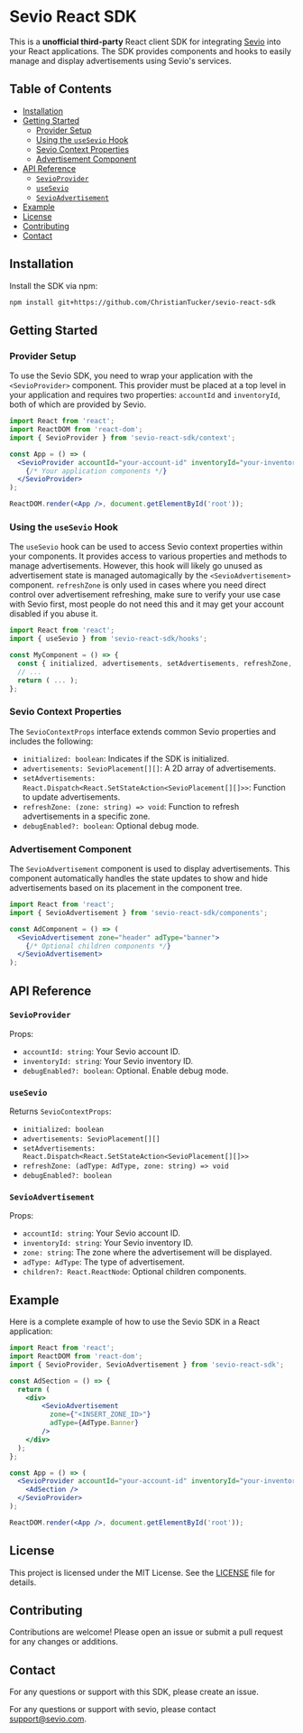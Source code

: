 
# Sevio React SDK

This is a **unofficial third-party** React client SDK for integrating [Sevio](https://sevio.com/) into your React applications. The SDK provides components and hooks to easily manage and display advertisements using Sevio's services.

## Table of Contents

- [Installation](#installation)
- [Getting Started](#getting-started)
    - [Provider Setup](#provider-setup)
    - [Using the `useSevio` Hook](#using-the-usesevio-hook)
    - [Sevio Context Properties](#sevio-context-properties)
    - [Advertisement Component](#advertisement-component)
- [API Reference](#api-reference)
    - [`SevioProvider`](#sevioprovider)
    - [`useSevio`](#usesevio)
    - [`SevioAdvertisement`](#sevioadvertisement)
- [Example](#example)
- [License](#license)
- [Contributing](#contributing)
- [Contact](#contact)


## Installation

Install the SDK via npm:

```bash
npm install git+https://github.com/ChristianTucker/sevio-react-sdk
````

## Getting Started

### Provider Setup

To use the Sevio SDK, you need to wrap your application with the `<SevioProvider>` component. This provider must be placed at a top level in your application and requires two properties: `accountId` and `inventoryId`, both of which are provided by Sevio.

```jsx
import React from 'react';
import ReactDOM from 'react-dom';
import { SevioProvider } from 'sevio-react-sdk/context';

const App = () => (
  <SevioProvider accountId="your-account-id" inventoryId="your-inventory-id">
    {/* Your application components */}
  </SevioProvider>
);

ReactDOM.render(<App />, document.getElementById('root'));
```

### Using the `useSevio` Hook

The `useSevio` hook can be used to access Sevio context properties within your components. It provides access to various properties and methods to manage advertisements. However, this hook will likely go unused as advertisement state is managed automagically by the `<SevioAdvertisement>` component. `refreshZone` is only used in cases where you need direct control over advertisement refreshing, make sure to verify your use case with Sevio first, most people do not need this and it may get your account disabled if you abuse it.

```jsx
import React from 'react';
import { useSevio } from 'sevio-react-sdk/hooks';

const MyComponent = () => {
  const { initialized, advertisements, setAdvertisements, refreshZone, debugEnabled } = useSevio();
  // ...
  return ( ... );
};
```

### Sevio Context Properties

The `SevioContextProps` interface extends common Sevio properties and includes the following:

- `initialized: boolean`: Indicates if the SDK is initialized.
- `advertisements: SevioPlacement[][]`: A 2D array of advertisements.
- `setAdvertisements: React.Dispatch<React.SetStateAction<SevioPlacement[][]>>`: Function to update advertisements.
- `refreshZone: (zone: string) => void`: Function to refresh advertisements in a specific zone.
- `debugEnabled?: boolean`: Optional debug mode.

### Advertisement Component

The `SevioAdvertisement` component is used to display advertisements. This component automatically handles the state updates to show and hide advertisements based on its placement in the component tree.

```jsx
import React from 'react';
import { SevioAdvertisement } from 'sevio-react-sdk/components';

const AdComponent = () => (
  <SevioAdvertisement zone="header" adType="banner">
    {/* Optional children components */}
  </SevioAdvertisement>
);
```

## API Reference

### `SevioProvider`

Props:

- `accountId: string`: Your Sevio account ID.
- `inventoryId: string`: Your Sevio inventory ID.
- `debugEnabled?: boolean`: Optional. Enable debug mode.

### `useSevio`

Returns `SevioContextProps`:

- `initialized: boolean`
- `advertisements: SevioPlacement[][]`
- `setAdvertisements: React.Dispatch<React.SetStateAction<SevioPlacement[][]>>`
- `refreshZone: (adType: AdType, zone: string) => void`
- `debugEnabled?: boolean`

### `SevioAdvertisement`

Props:

- `accountId: string`: Your Sevio account ID.
- `inventoryId: string`: Your Sevio inventory ID.
- `zone: string`: The zone where the advertisement will be displayed.
- `adType: AdType`: The type of advertisement.
- `children?: React.ReactNode`: Optional children components.

## Example

Here is a complete example of how to use the Sevio SDK in a React application:

```jsx
import React from 'react';
import ReactDOM from 'react-dom';
import { SevioProvider, SevioAdvertisement } from 'sevio-react-sdk';

const AdSection = () => {
  return (
    <div>
        <SevioAdvertisement
          zone={"<INSERT_ZONE_ID>"}
          adType={AdType.Banner}
        />
    </div>
  );
};

const App = () => (
  <SevioProvider accountId="your-account-id" inventoryId="your-inventory-id">
    <AdSection />
  </SevioProvider>
);

ReactDOM.render(<App />, document.getElementById('root'));
```

## License

This project is licensed under the MIT License. See the [LICENSE](LICENSE) file for details.

## Contributing

Contributions are welcome! Please open an issue or submit a pull request for any changes or additions.

## Contact

For any questions or support with this SDK, please create an issue.

For any questions or support with sevio, please contact [support@sevio.com](mailto:support@sevio.com).


